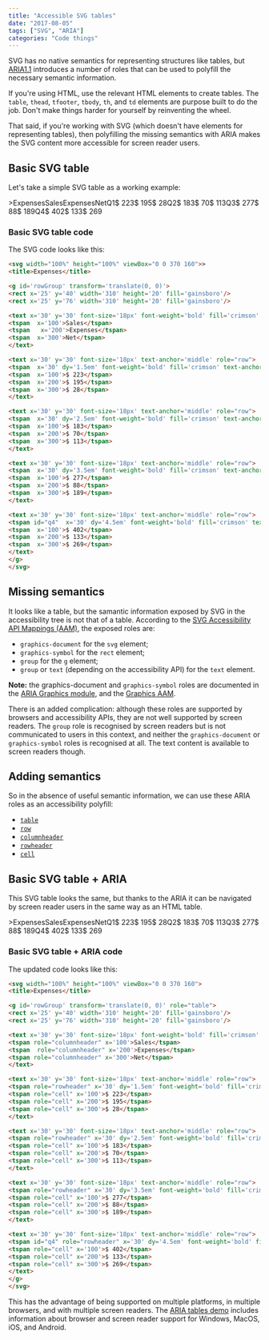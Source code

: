 ```yaml
---
title: "Accessible SVG tables"
date: "2017-08-05"
tags: ["SVG", "ARIA"]
categories: "Code things"
---
```


SVG has no native semantics for representing structures like tables, but [ARIA1.1](https://www.w3.org/TR/wai-aria-1.1/) introduces a number of roles that can be used to polyfill the necessary semantic information.

If you're using HTML, use the relevant HTML elements to create tables. The `table`, `thead`, `tfooter`, `tbody`, `th`, and `td` elements are purpose built to do the job. Don't make things harder for yourself by reinventing the wheel.

That said, if you're working with SVG (which doesn't have elements for representing tables), then polyfilling the missing semantics with ARIA makes the SVG content more accessible for screen reader users.

## Basic SVG table

Let's take a simple SVG table as a working example:

\>ExpensesSalesExpensesNetQ1$ 223$ 195$ 28Q2$ 183$ 70$ 113Q3$ 277$ 88$ 189Q4$ 402$ 133$ 269

### Basic SVG table code

The SVG code looks like this:

```html
<svg width="100%" height="100%" viewBox="0 0 370 160">>
<title>Expenses</title>

<g id='rowGroup' transform='translate(0, 0)'>
<rect x='25' y='40' width='310' height='20' fill='gainsboro'/>
<rect x='25' y='76' width='310' height='20' fill='gainsboro'/>

<text x='30' y='30' font-size='18px' font-weight='bold' fill='crimson' text-anchor='middle' role="row">
<tspan  x='100'>Sales</tspan>
<tspan   x='200'>Expenses</tspan>
<tspan  x='300'>Net</tspan>
</text>

<text x='30' y='30' font-size='18px' text-anchor='middle' role="row">
<tspan  x='30' dy='1.5em' font-weight='bold' fill='crimson' text-anchor='start'>Q1</tspan>
<tspan  x='100'>$ 223</tspan>
<tspan  x='200'>$ 195</tspan>
<tspan  x='300'>$ 28</tspan>
</text>

<text x='30' y='30' font-size='18px' text-anchor='middle' role="row">
<tspan  x='30' dy='2.5em' font-weight='bold' fill='crimson' text-anchor='start'>Q2</tspan>
<tspan  x='100'>$ 183</tspan>
<tspan  x='200'>$ 70</tspan>
<tspan  x='300'>$ 113</tspan>
</text>

<text x='30' y='30' font-size='18px' text-anchor='middle' role="row">
<tspan  x='30' dy='3.5em' font-weight='bold' fill='crimson' text-anchor='start'>Q3</tspan>
<tspan  x='100'>$ 277</tspan>
<tspan  x='200'>$ 88</tspan>
<tspan  x='300'>$ 189</tspan>
</text>

<text x='30' y='30' font-size='18px' text-anchor='middle' role="row">
<tspan id="q4"  x='30' dy='4.5em' font-weight='bold' fill='crimson' text-anchor='start'>Q4</tspan>
<tspan  x='100'>$ 402</tspan>
<tspan  x='200'>$ 133</tspan>
<tspan  x='300'>$ 269</tspan>
</text>
</g>
</svg>
```

## Missing semantics

It looks like a table, but the samantic information exposed by SVG in the accessibility tree is not that of a table. According to the [SVG Accessibility API Mappings (AAM)](https://www.w3.org/TR/svg-aam-1.0/), the exposed roles are:

- `graphics-document` for the `svg` element;
- `graphics-symbol` for the `rect` element;
- `group` for the `g` element;
- `group` or `text` (depending on the accessibility API) for the `text` element.

**Note:** the graphics-document and `graphics-symbol` roles are documented in the [ARIA Graphics module](https://www.w3.org/TR/graphics-aria-1.0/), and the [Graphics AAM](http://w3c.github.io/aria/graphics-aam/graphics-aam.html).

There is an added complication: although these roles are supported by browsers and accessibility APIs, they are not well supported by screen readers. The `group` role is recognised by screen readers but is not communicated to users in this context, and neither the `graphics-document` or `graphics-symbol` roles is recognised at all. The text content is available to screen readers though.

## Adding semantics

So in the absence of useful semantic information, we can use these ARIA roles as an accessibility polyfill:

- [`table`](https://www.w3.org/TR/wai-aria-1.1#table)
- [`row`](https://www.w3.org/TR/wai-aria-1.1#row)
- [`columnheader`](https://www.w3.org/TR/wai-aria-1.1#columnheader)
- [`rowheader`](https://www.w3.org/TR/wai-aria-1.1#rowheader)
- [`cell`](https://www.w3.org/TR/wai-aria-1.1#cell)

## Basic SVG table + ARIA

This SVG table looks the same, but thanks to the ARIA it can be navigated by screen reader users in the same way as an HTML table.

\>ExpensesSalesExpensesNetQ1$ 223$ 195$ 28Q2$ 183$ 70$ 113Q3$ 277$ 88$ 189Q4$ 402$ 133$ 269

### Basic SVG table + ARIA code

The updated code looks like this:

```html
<svg width="100%" height="100%" viewBox="0 0 370 160">
<title>Expenses</title>

<g id='rowGroup' transform='translate(0, 0)' role="table">
<rect x='25' y='40' width='310' height='20' fill='gainsboro'/>
<rect x='25' y='76' width='310' height='20' fill='gainsboro'/>

<text x='30' y='30' font-size='18px' font-weight='bold' fill='crimson' text-anchor='middle' role="row">
<tspan role="columnheader" x='100'>Sales</tspan>
<tspan  role="columnheader" x='200'>Expenses</tspan>
<tspan role="columnheader" x='300'>Net</tspan>
</text>

<text x='30' y='30' font-size='18px' text-anchor='middle' role="row">
<tspan role="rowheader" x='30' dy='1.5em' font-weight='bold' fill='crimson' text-anchor='start'>Q1</tspan>
<tspan role="cell" x='100'>$ 223</tspan>
<tspan role="cell" x='200'>$ 195</tspan>
<tspan role="cell" x='300'>$ 28</tspan>
</text>

<text x='30' y='30' font-size='18px' text-anchor='middle' role="row">
<tspan role="rowheader" x='30' dy='2.5em' font-weight='bold' fill='crimson' text-anchor='start'>Q2</tspan>
<tspan role="cell" x='100'>$ 183</tspan>
<tspan role="cell" x='200'>$ 70</tspan>
<tspan role="cell" x='300'>$ 113</tspan>
</text>

<text x='30' y='30' font-size='18px' text-anchor='middle' role="row">
<tspan role="rowheader" x='30' dy='3.5em' font-weight='bold' fill='crimson' text-anchor='start'>Q3</tspan>
<tspan role="cell" x='100'>$ 277</tspan>
<tspan role="cell" x='200'>$ 88</tspan>
<tspan role="cell" x='300'>$ 189</tspan>
</text>

<text x='30' y='30' font-size='18px' text-anchor='middle' role="row">
<tspan id="q4" role="rowheader" x='30' dy='4.5em' font-weight='bold' fill='crimson' text-anchor='start'>Q4</tspan>
<tspan role="cell" x='100'>$ 402</tspan>
<tspan role="cell" x='200'>$ 133</tspan>
<tspan role="cell" x='300'>$ 269</tspan>
</text>
</g>
</svg>
```

This has the advantage of being supported on multiple platforms, in multiple browsers, and with multiple screen readers. The [ARIA tables demo](http://ljwatson.github.io/design-patterns/aria-tables/index.html) includes information about browser and screen reader support for Windows, MacOS, iOS, and Android.

